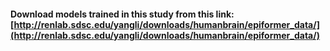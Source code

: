 #### Download models trained in this study from this link: [http://renlab.sdsc.edu/yangli/downloads/humanbrain/epiformer_data/](http://renlab.sdsc.edu/yangli/downloads/humanbrain/epiformer_data/)
